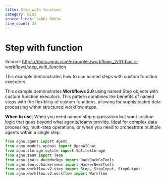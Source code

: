 ```yaml
---
title: Step with function
category: misc
source_lines: 54601-54624
line_count: 23
---
```


# Step with function
Source: https://docs.agno.com/examples/workflows_2/01-basic-workflows/step_with_function

This example demonstrates how to use named steps with custom function executors.

This example demonstrates **Workflows 2.0** using named Step objects with custom function
executors. This pattern combines the benefits of named steps with the flexibility of
custom functions, allowing for sophisticated data processing within structured workflow steps.

**When to use**: When you need named step organization but want custom logic that goes
beyond what agents/teams provide. Ideal for complex data processing, multi-step operations,
or when you need to orchestrate multiple agents within a single step.

```python step_with_function.py
from agno.agent import Agent
from agno.models.openai import OpenAIChat
from agno.storage.sqlite import SqliteStorage
from agno.team import Team
from agno.tools.duckduckgo import DuckDuckGoTools
from agno.tools.hackernews import HackerNewsTools
from agno.workflow.v2.step import Step, StepInput, StepOutput
from agno.workflow.v2.workflow import Workflow

